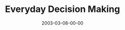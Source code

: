 ---
layout: message
category: message
series: "Everyday Enron"
title: "Everyday Decision Making"
date: 2003-03-08-00-00
message_id: 239
audio: "http://s3.amazonaws.com/crossroads-media/messages/audio/04_03-09-03_Everyday_Decision-Making.mp3"
audio-duration: "39:28"
tag: 
 - decision
 - goal
 - character
 - choice
 - purpose
 - enron
 - career
 - tome
 - goals
explicit: false
---
